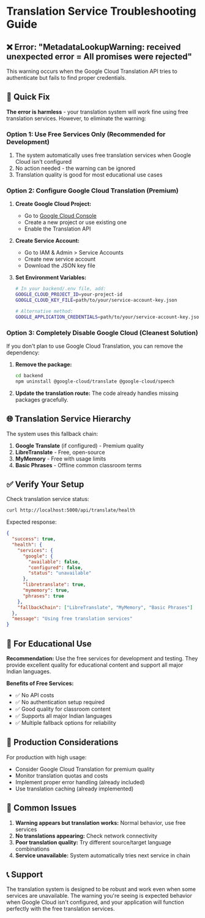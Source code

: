 # Translation Service Troubleshooting Guide

## ❌ Error: "MetadataLookupWarning: received unexpected error = All promises were rejected"

This warning occurs when the Google Cloud Translation API tries to authenticate but fails to find proper credentials.

## 🔧 Quick Fix

**The error is harmless** - your translation system will work fine using free translation services. However, to eliminate the warning:

### Option 1: Use Free Services Only (Recommended for Development)

1. The system automatically uses free translation services when Google Cloud isn't configured
2. No action needed - the warning can be ignored
3. Translation quality is good for most educational use cases

### Option 2: Configure Google Cloud Translation (Premium)

1. **Create Google Cloud Project:**

   - Go to [Google Cloud Console](https://console.cloud.google.com/)
   - Create a new project or use existing one
   - Enable the Translation API

2. **Create Service Account:**

   - Go to IAM & Admin > Service Accounts
   - Create new service account
   - Download the JSON key file

3. **Set Environment Variables:**

   ```bash
   # In your backend/.env file, add:
   GOOGLE_CLOUD_PROJECT_ID=your-project-id
   GOOGLE_CLOUD_KEY_FILE=path/to/your/service-account-key.json

   # Alternative method:
   GOOGLE_APPLICATION_CREDENTIALS=path/to/your/service-account-key.json
   ```

### Option 3: Completely Disable Google Cloud (Cleanest Solution)

If you don't plan to use Google Cloud Translation, you can remove the dependency:

1. **Remove the package:**

   ```bash
   cd backend
   npm uninstall @google-cloud/translate @google-cloud/speech
   ```

2. **Update the translation route:**
   The code already handles missing packages gracefully.

## 🌐 Translation Service Hierarchy

The system uses this fallback chain:

1. **Google Translate** (if configured) - Premium quality
2. **LibreTranslate** - Free, open-source
3. **MyMemory** - Free with usage limits
4. **Basic Phrases** - Offline common classroom terms

## ✅ Verify Your Setup

Check translation service status:

```bash
curl http://localhost:5000/api/translate/health
```

Expected response:

```json
{
  "success": true,
  "health": {
    "services": {
      "google": {
        "available": false,
        "configured": false,
        "status": "unavailable"
      },
      "libretranslate": true,
      "mymemory": true,
      "phrases": true
    },
    "fallbackChain": ["LibreTranslate", "MyMemory", "Basic Phrases"]
  },
  "message": "Using free translation services"
}
```

## 🎯 For Educational Use

**Recommendation:** Use the free services for development and testing. They provide excellent quality for educational content and support all major Indian languages.

**Benefits of Free Services:**

- ✅ No API costs
- ✅ No authentication setup required
- ✅ Good quality for classroom content
- ✅ Supports all major Indian languages
- ✅ Multiple fallback options for reliability

## 🚀 Production Considerations

For production with high usage:

- Consider Google Cloud Translation for premium quality
- Monitor translation quotas and costs
- Implement proper error handling (already included)
- Use translation caching (already implemented)

## 🐛 Common Issues

1. **Warning appears but translation works:** Normal behavior, use free services
2. **No translations appearing:** Check network connectivity
3. **Poor translation quality:** Try different source/target language combinations
4. **Service unavailable:** System automatically tries next service in chain

## 📞 Support

The translation system is designed to be robust and work even when some services are unavailable. The warning you're seeing is expected behavior when Google Cloud isn't configured, and your application will function perfectly with the free translation services.
